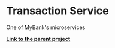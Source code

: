 # Transaction Service
One of MyBank's microservices

[**Link to the parent project**](https://github.com/nikopa96/mybank-api)
